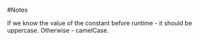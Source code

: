 #Notes

If we know the value of the constant before runtime - it should be
uppercase. Otherwise - camelCase. <br>

